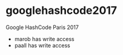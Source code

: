 # googlehashcode2017
Google HashCode Paris 2017 

- marob has write access
- paall has write access

